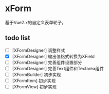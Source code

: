 # xForm
基于Vue2.x的自定义表单轮子。

## todo list
- [ ] [XFormDesigner] 调整样式
- [x] [XFormDesigner] 输出值格式转换为XField
- [ ] [XFormDesigner] 完善组件设置部分
- [ ] [XFormDesigner] 完善Text组件和Textarea组件
- [ ] [XFormBuilder] 初步实现
- [ ] [XFormItem] 初步实现
- [ ] [XFormView] 初步实现